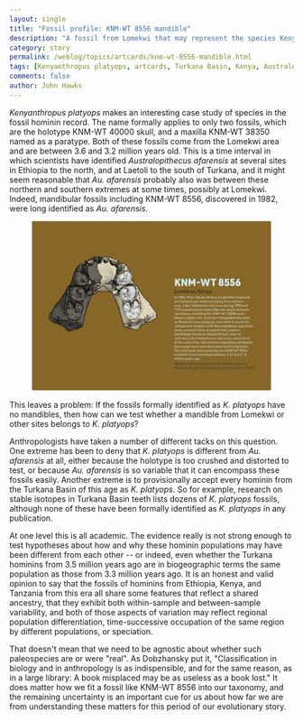 ```yaml
---
layout: single
title: "Fossil profile: KNM-WT 8556 mandible"
description: "A fossil from Lomekwi that may represent the species Kenyanthropus platyops gives an insight into the role of species in paleontology."
category: story
permalink: /weblog/topics/artcards/knm-wt-8556-mandible.html
tags: [Kenyanthropus platyops, artcards, Turkana Basin, Kenya, Australopithecus afarensis]
comments: false
author: John Hawks
---
```


<em>Kenyanthropus platyops</em> makes an interesting case study of species in the fossil hominin record. The name formally applies to only two fossils, which are the holotype KNM-WT 40000 skull, and a maxilla KNM-WT 38350 named as a paratype. Both of these fossils come from the Lomekwi area and are between 3.6 and 3.2 million years old. This is a time interval in which scientists have identified <em>Australopithecus afarensis</em> at several sites in Ethiopia to the north, and at Laetoli to the south of Turkana, and it might seem reasonable that <em>Au. afarensis</em> probably also was between these northern and southern extremes at some times, possibly at Lomekwi. Indeed, mandibular fossils including KNM-WT 8556, discovered in 1982, were long identified as <em>Au. afarensis</em>. 

<figure>
<img src="/images/knm-wt-8556-mandible-artcard-2021.png" alt="KNM-WT 8556 mandible" />
</figure>

This leaves a problem: If the fossils formally identified as <em>K. platyops</em> have no mandibles, then how can we test whether a mandible from Lomekwi or other sites belongs to <em>K. platyops</em>? 

Anthropologists have taken a number of different tacks on this question. One extreme has been to deny that <em>K. platyops</em> is different from <em>Au. afarensis</em> at all, either because the holotype is too crushed and distorted to test, or because <em>Au. afarensis</em> is so variable that it can encompass these fossils easily. Another extreme is to provisionally accept every hominin from the Turkana Basin of this age as <em>K. platyops</em>. So for example, research on stable isotopes in Turkana Basin teeth lists dozens of <em>K. platyops</em> fossils, although none of these have been formally identified as <em>K. platyops</em> in any publication. 

At one level this is all academic. The evidence really is not strong enough to test hypotheses about how and why these hominin populations may have been different from each other -- or indeed, even whether the Turkana hominins from 3.5 million years ago are in biogeographic terms the same population as those from 3.3 million years ago. It is an honest and valid opinion to say that the fossils of hominins from Ethiopia, Kenya, and Tanzania from this era all share some features that reflect a shared ancestry, that they exhibit both within-sample and between-sample variability, and both of those aspects of variation may reflect regional population differentiation, time-successive occupation of the same region by different populations, or speciation. 

That doesn't mean that we need to be agnostic about whether such paleospecies are or were "real". As Dobzhansky put it, "Classification in biology and in anthropology is as indispensible, and for the same reason, as in a large library: A book misplaced may be as useless as a book lost." It does matter how we fit a fossil like KNM-WT 8556 into our taxonomy, and the remaining uncertainty is an important cue for us about how far we are from understanding these matters for this period of our evolutionary story.



